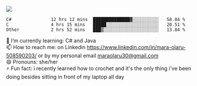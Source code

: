 

 <img align="center" src="https://github-readme-stats.vercel.app/api?username=MaraxD&theme=github_dark&show_icons=true&count_private=true"/>
 <br/>

<!--START_SECTION:waka-->

```text
C#               12 hrs 12 mins  ██████████████▓░░░░░░░░░░   58.84 %
C                4 hrs 15 mins   █████░░░░░░░░░░░░░░░░░░░░   20.51 %
Other            2 hrs 52 mins   ███▒░░░░░░░░░░░░░░░░░░░░░   13.84 %
```

<!--END_SECTION:waka-->
<!--[![willianrod's wakatime stats](https://github-readme-stats.vercel.app/api/wakatime?username=MaraxD)](https://github.com/anuraghazra/github-readme-stats)-->

🌱 I’m currently learning: C# and Java <br/>
📫 How to reach me: on Linkedin https://www.linkedin.com/in/mara-olaru-508590203/ or by my personal email maraolaru30@gmail.com <br/>
😄 Pronouns: she/her <br/>
⚡ Fun fact: i recently learned how to crochet and it's the only thing i've been doing besides sitting in front of my laptop all day <br/>
 
